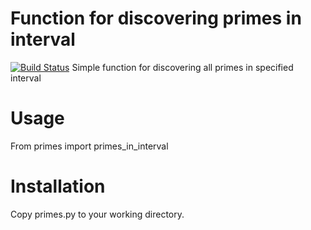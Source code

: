 # Function for discovering primes in interval
[![Build Status](https://travis-ci.org/svetelna/ossdev-02-500326.svg?branch=master)](https://travis-ci.org/svetelna/ossdev-02-500326)
Simple function for discovering all primes in specified interval

# Usage

From primes import  primes\_in\_interval

# Installation 

Copy primes.py to your working directory.
